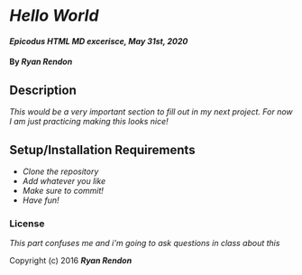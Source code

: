 # _Hello World_

#### _Epicodus HTML MD excerisce, May 31st, 2020_

#### By _**Ryan Rendon**_

## Description

_This would be a very important section to fill out in my next project. For now I am just practicing making this looks nice!_

## Setup/Installation Requirements

* _Clone the repository_
* _Add whatever you like_
* _Make sure to commit!_
* _Have fun!_

### License

*This part confuses me and i'm going to ask questions in class about this*

Copyright (c) 2016 **_Ryan Rendon_**